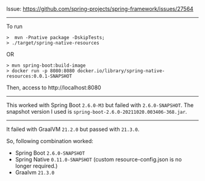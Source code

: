 
Issue: https://github.com/spring-projects/spring-framework/issues/27564

----

To run

```
>  mvn -Pnative package -DskipTests;
> ./target/spring-native-resources
```
OR
```
> mvn spring-boot:build-image
> docker run -p 8080:8080 docker.io/library/spring-native-resources:0.0.1-SNAPSHOT
```

Then, access to http://localhost:8080

----

This worked with Spring Boot `2.6.0-M3` but failed with `2.6.0-SNAPSHOT`.
The snapshot version I used is `spring-boot-2.6.0-20211020.003406-368.jar`. 

---
It failed with GraalVM `21.2.0` but passed with `21.3.0`.

So, following combination worked:

- Spring Boot `2.6.0-SNAPSHOT`
- Spring Native `0.11.0-SNAPSHOT` (custom resource-config.json is no longer required.)
- Graalvm `21.3.0`

